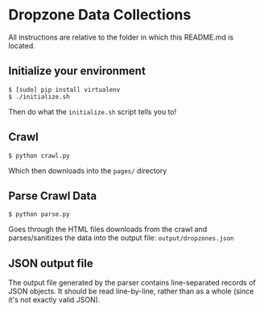# Dropzone Data Collections

All instructions are relative to the folder in which this README.md is located.

## Initialize your environment

    $ [sudo] pip install virtualenv
    $ ./initialize.sh

Then do what the `initialize.sh` script tells you to!

## Crawl

    $ python crawl.py

Which then downloads into the `pages/` directory

## Parse Crawl Data

    $ python parse.py

Goes through the HTML files downloads from the crawl and parses/sanitizes the data into the output file: `output/dropzones.json`

## JSON output file

The output file generated by the parser contains line-separated records of JSON objects. It should be read line-by-line, rather than as a whole (since it's not exactly valid JSON).
